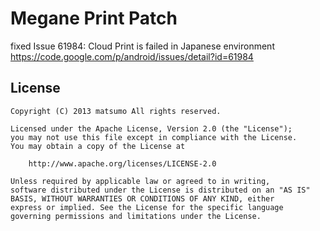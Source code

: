 Megane Print Patch
=======================

fixed Issue 61984: Cloud Print is failed in Japanese environment
https://code.google.com/p/android/issues/detail?id=61984


## License

    Copyright (C) 2013 matsumo All rights reserved.

    Licensed under the Apache License, Version 2.0 (the "License");
    you may not use this file except in compliance with the License.
    You may obtain a copy of the License at

        http://www.apache.org/licenses/LICENSE-2.0

    Unless required by applicable law or agreed to in writing,
    software distributed under the License is distributed on an "AS IS"
    BASIS, WITHOUT WARRANTIES OR CONDITIONS OF ANY KIND, either
    express or implied. See the License for the specific language
    governing permissions and limitations under the License.
